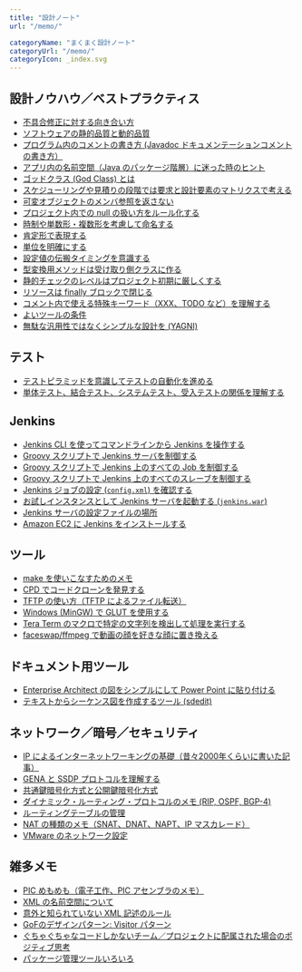 ```yaml
---
title: "設計ノート"
url: "/memo/"

categoryName: "まくまく設計ノート"
categoryUrl: "/memo/"
categoryIcon: _index.svg
---
```


設計ノウハウ／ベストプラクティス
----
* [不具合修正に対する向き合い方](/p/wiy8w8n/)
* [ソフトウェアの静的品質と動的品質](/p/qy4ft3i/)
* [プログラム内のコメントの書き方 (Javadoc ドキュメンテーションコメントの書き方）](/p/fiw27s4/)
* [アプリ内の名前空間（Java のパッケージ階層）に迷った時のヒント](/p/medwvff/)
* [ゴッドクラス (God Class) とは](/p/eh73hkg/)
* [スケジューリングや見積りの段階では要求と設計要素のマトリクスで考える](/p/b27pn7d/)
* [可変オブジェクトのメンバ参照を返さない](/p/f3m87vq/)
* [プロジェクト内での null の扱い方をルール化する](/p/euk9dzr/)
* [時制や単数形・複数形を考慮して命名する](/p/tdmxx2s/)
* [肯定形で表現する](/p/gosywwh/)
* [単位を明確にする](/p/84n7rxj/)
* [設定値の伝搬タイミングを意識する](/p/28izof5/)
* [型変換用メソッドは受け取り側クラスに作る](/p/sxmuvwz/)
* [静的チェックのレベルはプロジェクト初期に厳しくする](/p/74qmru8/)
* [リソースは finally ブロックで閉じる](/p/r2re7ux/)
* [コメント内で使える特殊キーワード（XXX、TODO など）を理解する](/p/5m9eowc/)
* [よいツールの条件](/p/deia4to/)
* [無駄な汎用性ではなくシンプルな設計を (YAGNI)](/p/6ybc6rp/)


テスト
----
* [テストピラミッドを意識してテストの自動化を進める](/p/y4ezh5u/)
* [単体テスト、結合テスト、システムテスト、受入テストの関係を理解する](/p/soeouhu/)


Jenkins
----
* [Jenkins CLI を使ってコマンドラインから Jenkins を操作する](/p/j3ujkhd/)
* [Groovy スクリプトで Jenkins サーバを制御する](/p/n2rd4bp/)
* [Groovy スクリプトで Jenkins 上のすべての Job を制御する](/p/xpnasmv/)
* [Groovy スクリプトで Jenkins 上のすべてのスレーブを制御する](/p/g4f45uo/)
* [Jenkins ジョブの設定 (`config.xml`) を確認する](/p/ncmh8bj/)
* [お試しインスタンスとして Jenkins サーバを起動する (`jenkins.war`)](/p/iscaefa/)
* [Jenkins サーバの設定ファイルの場所](/p/4zwxw7q/)
* [Amazon EC2 に Jenkins をインストールする](/p/e8gyjh2/)


ツール
----
* [make を使いこなすためのメモ](/p/3r6ds3r/)
* [CPD でコードクローンを発見する](/p/q4n32h5/)
* [TFTP の使い方（TFTP によるファイル転送）](/p/46b5wxe/)
* [Windows (MinGW) で GLUT を使用する](/p/9nom8yj/)
* [Tera Term のマクロで特定の文字列を検出して処理を実行する](/p/qkxss6a/)
* [faceswap/ffmpeg で動画の顔を好きな顔に置き換える](/p/vfsc5ra/)


ドキュメント用ツール
----
* [Enterprise Architect の図をシンプルにして Power Point に貼り付ける](/p/2vpskj3/)
* [テキストからシーケンス図を作成するツール (sdedit)](/p/r3udg6c/)


ネットワーク／暗号／セキュリティ
----
* [IP によるインターネットワーキングの基礎（昔々2000年くらいに書いた記事）](/ip-networking/)
* [GENA と SSDP プロトコルを理解する](/p/wai79fn/)
* [共通鍵暗号化方式と公開鍵暗号化方式](/p/xkoyxnh/)
* [ダイナミック・ルーティング・プロトコルのメモ (RIP, OSPF, BGP-4)](/p/gowvphv/)
* [ルーティングテーブルの管理](/p/8yz2uga/)
* [NAT の種類のメモ（SNAT、DNAT、NAPT、IP マスカレード）](/p/25gurcf/)
* [VMware のネットワーク設定](/p/vugpfvz/)


雑多メモ
----
* [PIC めもめも（電子工作、PIC アセンブラのメモ）](/p/48ipjkq/)
* [XML の名前空間について](/p/r8vjhx2/)
* [意外と知られていない XML 記述のルール](/p/cht2cpg/)
* [GoFのデザインパターン: Visitor パターン](/p/458msi9/)
* [ぐちゃぐちゃなコードしかないチーム／プロジェクトに配属された場合のポジティブ思考](/p/rtrb95n/)
* [パッケージ管理ツールいろいろ](/p/g3cj5mi/)

